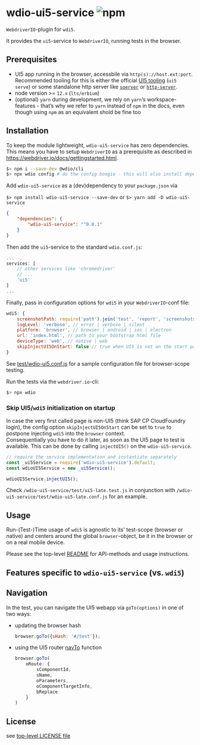 # wdio-ui5-service ![npm](https://img.shields.io/npm/v/wdio-ui5-service)

`WebdriverIO`-plugin for `wdi5`.

It provides the `ui5`-service to `WebdriverIO`, running tests in the browser.

## Prerequisites

-   UI5 app running in the browser, accessbile via `http(s)://host.ext:port`.
    Recommended tooling for this is either the official [UI5 tooling](https://github.com/SAP/ui5-tooling) (`ui5 serve`) or some standalone http server like [`soerver`](https://github.com/vobu/soerver) or [`http-server`](https://www.npmjs.com/package/http-server).
-   node version >= `12.x` (`lts/erbium`)
-   (optional) `yarn`
    during development, we rely on `yarn`’s workspace-features - that’s why we refer to `yarn` instead of `npm` in the docs, even though using `npm` as an equivalent shold be fine too

## Installation

To keep the module lightweight, `wdio-ui5-service` has zero dependencies.
This means you have to setup `WebdriverIO` as a prerequisite as described in https://webdriver.io/docs/gettingstarted.html.

```bash
$> npm i --save-dev @wdio/cli
$> npx wdio config # do the config boogie - this will also install dependencies
```

Add `wdio-ui5-service` as a (dev)dependency to your `package.json` via

`$> npm install wdio-ui5-service --save-dev`
or
`$> yarn add -D wdio-ui5-service`

```json
{
    "dependencies": {
        "wdio-ui5-service": "^0.0.1"
    }
}
```

Then add the `ui5`-service to the standard `wdio.conf.js`:

```javascript
...
services: [
    // other services like 'chromedriver'
    // ...
    'ui5'
]
...
```

Finally, pass in configuration options for `wdi5` in your `WebdriverIO`-conf file:

```javascript
wdi5: {
    screenshotPath: require('path').join('test', 'report', 'screenshots'),
    logLevel: 'verbose', // error | verbose | silent
    platform: 'browser', // browser | android | ios | electron
    url: 'index.html', // path to your bootstrap html file
    deviceType: 'web', // native | web
    skipInjectUI5OnStart: false // true when UI5 is not on the start page, you need to later call <wdioUI5service>.injectUI5(); manually
}
```

See [test/wdio-ui5.conf.js](test/wdio-ui5.conf.js) for a sample configuration file for browser-scope testing.

Run the tests via the `webdriver.io`-cli:

```javascript
$> npx wdio
```

### Skip UI5/`wdi5` initialization on startup

In case the very first called page is non-UI5 (think SAP CP CloudFoundry login),
the config option `skipInjectUI5OnStart` can be set to `true` to postpone injecting `wdi5` into the `browser` context.  
Consequentially you have to do it later, as soon as the UI5 page to test is available. This can be done by calling `injectUI5()` on the `wdio-ui5-service`.

```javascript
// require the service implementation and instantiate separately
const _ui5Service = require('wdio-ui5-service').default;
const wdioUI5Service = new _ui5Service();

wdioUI5Service.injectUI5();
```

Check `/wdio-ui5-service/test/ui5-late.test.js` in conjunction with `/wdio-ui5-service/test/wdio-ui5-late.conf.js` for an example.
## Usage

Run-(Test-)Time usage of `wdi5` is agnostic to its' test-scope (browser or native) and centers around the global `browser`-object, be it in the browser or on a real mobile device.

Please see the top-level [README](../README.md#Usage) for API-methods and usage instructions.

## Features specific to `wdio-ui5-service` (vs. `wdi5`)

## Navigation

In the test, you can navigate the UI5 webapp via `goTo(options)` in one of two ways:

-   updating the browser hash
    ```javascript
    browser.goTo({sHash: '#/test'});
    ```
-   using the UI5 router [navTo](https://openui5.netweaver.ondemand.com/api/sap.ui.core.routing.Router#methods/navTo) function
    ```javascript
    browser.goTo(
        oRoute: {
            sComponentId,
            sName,
            oParameters,
            oComponentTargetInfo,
            bReplace
        }
    )
    ```

## License

see [top-level LICENSE file](../LICENSE)
